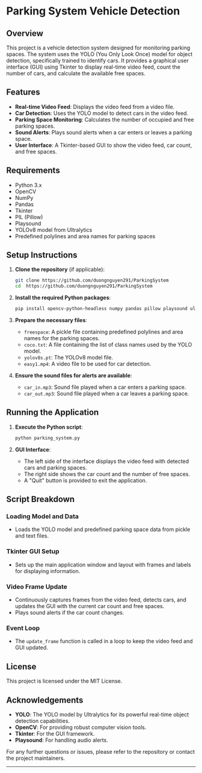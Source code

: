# Parking System Vehicle Detection

## Overview

This project is a vehicle detection system designed for monitoring parking spaces. The system uses the YOLO (You Only Look Once) model for object detection, specifically trained to identify cars. It provides a graphical user interface (GUI) using Tkinter to display real-time video feed, count the number of cars, and calculate the available free spaces.

## Features

- **Real-time Video Feed**: Displays the video feed from a video file.
- **Car Detection**: Uses the YOLO model to detect cars in the video feed.
- **Parking Space Monitoring**: Calculates the number of occupied and free parking spaces.
- **Sound Alerts**: Plays sound alerts when a car enters or leaves a parking space.
- **User Interface**: A Tkinter-based GUI to show the video feed, car count, and free spaces.

## Requirements

- Python 3.x
- OpenCV
- NumPy
- Pandas
- Tkinter
- PIL (Pillow)
- Playsound
- YOLOv8 model from Ultralytics
- Predefined polylines and area names for parking spaces

## Setup Instructions

1. **Clone the repository** (if applicable):
   ```bash
   git clone https://github.com/duongnguyen291/ParkingSystem
   cd  https://github.com/duongnguyen291/ParkingSystem
   ```

2. **Install the required Python packages**:
   ```bash
   pip install opencv-python-headless numpy pandas pillow playsound ultralytics
   ```

3. **Prepare the necessary files**:
   - `freespace`: A pickle file containing predefined polylines and area names for the parking spaces.
   - `coco.txt`: A file containing the list of class names used by the YOLO model.
   - `yolov8s.pt`: The YOLOv8 model file.
   - `easy1.mp4`: A video file to be used for car detection.

4. **Ensure the sound files for alerts are available**:
   - `car_in.mp3`: Sound file played when a car enters a parking space.
   - `car_out.mp3`: Sound file played when a car leaves a parking space.

## Running the Application

1. **Execute the Python script**:
   ```bash
   python parking_system.py
   ```

2. **GUI Interface**:
   - The left side of the interface displays the video feed with detected cars and parking spaces.
   - The right side shows the car count and the number of free spaces.
   - A "Quit" button is provided to exit the application.

## Script Breakdown

### Loading Model and Data
- Loads the YOLO model and predefined parking space data from pickle and text files.

### Tkinter GUI Setup
- Sets up the main application window and layout with frames and labels for displaying information.

### Video Frame Update
- Continuously captures frames from the video feed, detects cars, and updates the GUI with the current car count and free spaces.
- Plays sound alerts if the car count changes.

### Event Loop
- The `update_frame` function is called in a loop to keep the video feed and GUI updated.

## License

This project is licensed under the MIT License.

## Acknowledgements

- **YOLO**: The YOLO model by Ultralytics for its powerful real-time object detection capabilities.
- **OpenCV**: For providing robust computer vision tools.
- **Tkinter**: For the GUI framework.
- **Playsound**: For handling audio alerts.

For any further questions or issues, please refer to the repository or contact the project maintainers.

---
